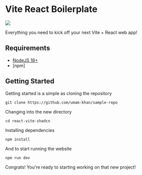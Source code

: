 # Vite React Boilerplate

![](/public/vite-react-boilerplate.png)

Everything you need to kick off your next Vite + React web app!


## Requirements

- [NodeJS 18+](https://nodejs.org/en)
- [npm]


## Getting Started

Getting started is a simple as cloning the repository

```
git clone https://github.com/umam-khan/sample-repo
```

Changing into the new directory

```
cd react-vite-shadcn
```


Installing dependencies

```
npm install
```

And to start running the website

```
npm run dev
```

Congrats! You're ready to starting working on that new project!



